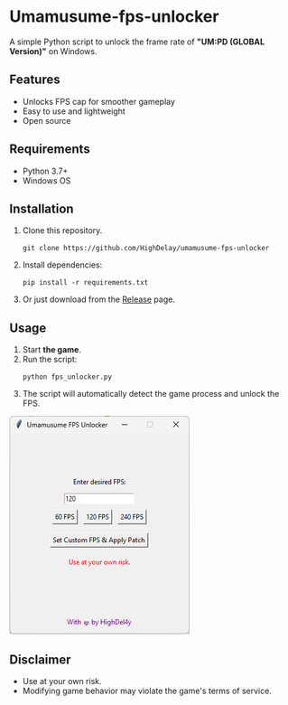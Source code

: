 # Umamusume-fps-unlocker

A simple Python script to unlock the frame rate of **"UM:PD (GLOBAL Version)"** on Windows.

## Features

- Unlocks FPS cap for smoother gameplay
- Easy to use and lightweight
- Open source

## Requirements

- Python 3.7+
- Windows OS

## Installation

1. Clone this repository.
   ```
   git clone https://github.com/HighDelay/umamusume-fps-unlocker
   ```
2. Install dependencies:
    ```
    pip install -r requirements.txt
    ```
3. Or just download from the [Release](https://github.com/HighDelay/umamusume-fps-unlocker/releases) page.

## Usage

1. Start **the game**.
2. Run the script:
    ```
    python fps_unlocker.py
    ```
3. The script will automatically detect the game process and unlock the FPS.

![Screenshot](Screenshot.png)

## Disclaimer

- Use at your own risk.
- Modifying game behavior may violate the game's terms of service.

